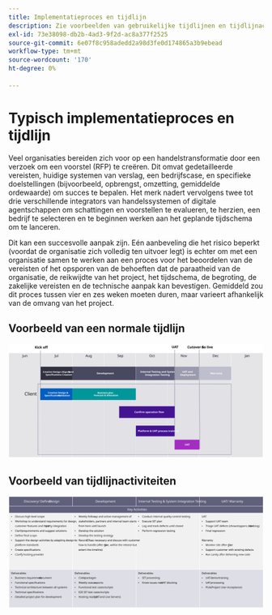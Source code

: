 ```yaml
---
title: Implementatieproces en tijdlijn
description: Zie voorbeelden van gebruikelijke tijdlijnen en tijdlijnactiviteiten voor Adobe Commerce-implementatie.
exl-id: 73e38098-db2b-4ad3-9f2d-ac8a377f2525
source-git-commit: 6e07f8c958adedd2a98d3fe0d174865a3b9ebead
workflow-type: tm+mt
source-wordcount: '170'
ht-degree: 0%

---
```



# Typisch implementatieproces en tijdlijn

Veel organisaties bereiden zich voor op een handelstransformatie door een verzoek om een voorstel (RFP) te creëren. Dit omvat gedetailleerde vereisten, huidige systemen van verslag, een bedrijfscase, en specifieke doelstellingen (bijvoorbeeld, opbrengst, omzetting, gemiddelde ordewaarde) om succes te bepalen. Het merk nadert vervolgens twee tot drie verschillende integrators van handelssystemen of digitale agentschappen om schattingen en voorstellen te evalueren, te herzien, een bedrijf te selecteren en te beginnen werken aan het geplande tijdschema om te lanceren.

Dit kan een succesvolle aanpak zijn. Eén aanbeveling die het risico beperkt (voordat de organisatie zich volledig ten uitvoer legt) is echter om met een organisatie samen te werken aan een proces voor het beoordelen van de vereisten of het opsporen van de behoeften dat de paraatheid van de organisatie, de reikwijdte van het project, het tijdschema, de begroting, de zakelijke vereisten en de technische aanpak kan bevestigen. Gemiddeld zou dit proces tussen vier en zes weken moeten duren, maar varieert afhankelijk van de omvang van het project.

## Voorbeeld van een normale tijdlijn

![Voorbeeld van een tijdlijn voor standaardimplementatie](../../assets/playbooks/timeline-example.svg)

## Voorbeeld van tijdlijnactiviteiten

![Voorbeelden van tijdlijnactiviteiten voor implementatie van handel](../../assets/playbooks/timeline-activities-example.svg)
